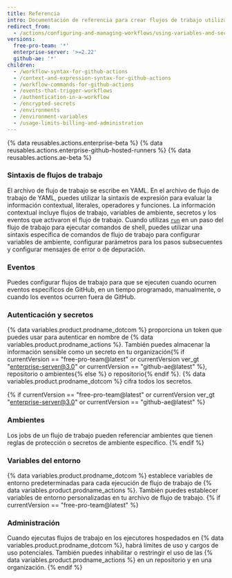 ```yaml
---
title: Referencia
intro: Documentación de referencia para crear flujos de trabajo utilizando autenticación y ejecutores hospedados en Github.
redirect_from:
  - /actions/configuring-and-managing-workflows/using-variables-and-secrets-in-a-workflow
versions:
  free-pro-team: '*'
  enterprise-server: '>=2.22'
  github-ae: '*'
children:
  - /workflow-syntax-for-github-actions
  - /context-and-expression-syntax-for-github-actions
  - /workflow-commands-for-github-actions
  - /events-that-trigger-workflows
  - /authentication-in-a-workflow
  - /encrypted-secrets
  - /environments
  - /environment-variables
  - /usage-limits-billing-and-administration
---
```


{% data reusables.actions.enterprise-beta %}
{% data reusables.actions.enterprise-github-hosted-runners %}
{% data reusables.actions.ae-beta %}
### Sintaxis de flujos de trabajo
El archivo de flujo de trabajo se escribe en YAML. En el archivo de flujo de trabajo de YAML, puedes utilizar la sintaxis de expresión para evaluar la información contextual, literales, operadores y funciones. La información contextual incluye flujos de trabajo, variables de ambiente, secretos y los eventos que activaron el flujo de trabajo. Cuando utilizas [`run`](/actions/reference/workflow-syntax-for-github-actions#jobsjob_idstepsrun) en un paso del flujo de trabajo para ejecutar comandos de shell, puedes utilizar una sintaxis específica de comandos de flujo de trabajo para configurar variables de ambiente, configurar parámetros para los pasos subsecuentes y configurar mensajes de error o de depuración.
### Eventos

Puedes configurar flujos de trabajo para que se ejecuten cuando ocurren eventos específicos de GitHub, en un tiempo programado, manualmente, o cuando los eventos ocurren fuera de GitHub.

### Autenticación y secretos

{% data variables.product.prodname_dotcom %} proporciona un token que puedes usar para autenticar en nombre de {% data variables.product.prodname_actions %}. También puedes almacenar la información sensible como un secreto en tu organización{% if currentVersion == "free-pro-team@latest" or currentVersion ver_gt "enterprise-server@3.0" or currentVersion == "github-ae@latest" %}, repositorio o ambientes{% else %} o repositorio{% endif %}. {% data variables.product.prodname_dotcom %} cifra todos los secretos.

{% if currentVersion == "free-pro-team@latest" or currentVersion ver_gt "enterprise-server@3.0" or currentVersion == "github-ae@latest" %}
### Ambientes
Los jobs de un flujo de trabajo pueden referenciar ambientes que tienen reglas de protección o secretos de ambiente específico.
{% endif %}
### Variables del entorno
{% data variables.product.prodname_dotcom %} establece variables de entorno predeterminadas para cada ejecución de flujo de trabajo de {% data variables.product.prodname_actions %}. También puedes establecer variables de entorno personalizadas en tu archivo de flujo de trabajo.
{% if currentVersion == "free-pro-team@latest" %}
### Administración
Cuando ejecutas flujos de trabajo en
los ejecutores hospedados en {% data variables.product.prodname_dotcom %}, habrá límites de uso y cargos de uso potenciales. También puedes inhabilitar o restringir el uso de las {% data variables.product.prodname_actions %} en un repositorio y en una organización.
{% endif %}
